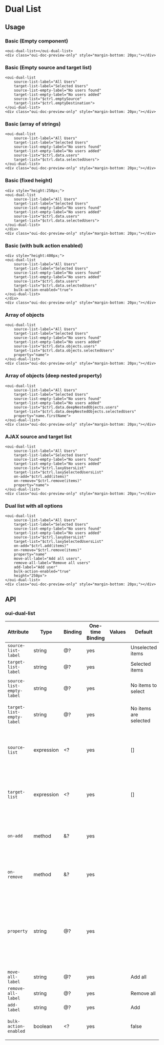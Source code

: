 # Dual List

<component-status cx-design="complete" ux="complete"></component-status>

## Usage

### Basic (Empty component)

```html:preview
<oui-dual-list></oui-dual-list>
<div class="oui-doc-preview-only" style="margin-bottom: 20px;"></div>
```

### Basic (Empty source and target list)

```html:preview
<oui-dual-list 
    source-list-label="All Users"
    target-list-label="Selected Users"
    source-list-empty-label="No users found"
    target-list-empty-label="No users added"
    source-list="$ctrl.emptySource"
    target-list="$ctrl.emptyDestination">
</oui-dual-list>
<div class="oui-doc-preview-only" style="margin-bottom: 20px;"></div>
```

### Basic (array of strings)

```html:preview
<oui-dual-list 
    source-list-label="All Users"
    target-list-label="Selected Users"
    source-list-empty-label="No users found"
    target-list-empty-label="No users added"
    source-list="$ctrl.data.users"
    target-list="$ctrl.data.selectedUsers">
</oui-dual-list>
<div class="oui-doc-preview-only" style="margin-bottom: 20px;"></div>
```

### Basic (fixed height)

```html:preview
<div style="height:250px;">
<oui-dual-list 
    source-list-label="All Users"
    target-list-label="Selected Users"
    source-list-empty-label="No users found"
    target-list-empty-label="No users added"
    source-list="$ctrl.data.users"
    target-list="$ctrl.data.selectedUsers">
</oui-dual-list>
</div>
<div class="oui-doc-preview-only" style="margin-bottom: 20px;"></div>
```

### Basic (with bulk action enabled)

```html:preview
<div style="height:400px;">
<oui-dual-list 
    source-list-label="All Users"
    target-list-label="Selected Users"
    source-list-empty-label="No users found"
    target-list-empty-label="No users added"
    source-list="$ctrl.data.users"
    target-list="$ctrl.data.selectedUsers"
    bulk-action-enabled="true">
</oui-dual-list>
</div>
<div class="oui-doc-preview-only" style="margin-bottom: 20px;"></div>
```

### Array of objects

```html:preview
<oui-dual-list 
    source-list-label="All Users"
    target-list-label="Selected Users"
    source-list-empty-label="No users found"
    target-list-empty-label="No users added"
    source-list="$ctrl.data.objects.users"
    target-list="$ctrl.data.objects.selectedUsers"
    property="name">
</oui-dual-list>
<div class="oui-doc-preview-only" style="margin-bottom: 20px;"></div>
```

### Array of objects (deep nested property)

```html:preview
<oui-dual-list 
    source-list-label="All Users"
    target-list-label="Selected Users"
    source-list-empty-label="No users found"
    target-list-empty-label="No users added"
    source-list="$ctrl.data.deepNestedObjects.users"
    target-list="$ctrl.data.deepNestedObjects.selectedUsers"
    property="name.firstName">
</oui-dual-list>
<div class="oui-doc-preview-only" style="margin-bottom: 20px;"></div>
```

### AJAX source and target list

```html:preview
<oui-dual-list 
    source-list-label="All Users"
    target-list-label="Selected Users"
    source-list-empty-label="No users found"
    target-list-empty-label="No users added"
    source-list="$ctrl.laxyUsersList"
    target-list="$ctrl.laxySelectedUsersList"
    on-add="$ctrl.add(items)"
    on-remove="$ctrl.remove(items)"
    property="name">
</oui-dual-list>
<div class="oui-doc-preview-only" style="margin-bottom: 20px;"></div>
```

### Dual list with all options

```html:preview
<oui-dual-list 
    source-list-label="All Users"
    target-list-label="Selected Users"
    source-list-empty-label="No users found"
    target-list-empty-label="No users added"
    source-list="$ctrl.laxyUsersList"
    target-list="$ctrl.laxySelectedUsersList"
    on-add="$ctrl.add(items)"
    on-remove="$ctrl.remove(items)"
    property="name"
    move-all-label="Add all users",
    remove-all-label="Remove all users"
    add-label="Add user"
    bulk-action-enabled="true"
    height="250px">
</oui-dual-list>
<div class="oui-doc-preview-only" style="margin-bottom: 20px;"></div>
```


## API

### oui-dual-list

| Attribute           | Type     | Binding | One-time Binding | Values   | Default           | Description         |
| ----                | ----     | ----    | ----             | ----     | ----              | ----                |
| `source-list-label` | string   | @?      | yes              |          | Unselected items  | Source list title   |
| `target-list-label` | string   | @?      | yes              |          | Selected items    | Target list title   |
| `source-list-empty-label` | string   | @?      | yes              |          | No items to select    | Message to show when source list is empty  |
| `target-list-empty-label` | string   | @?      | yes              |          | No items are selected    | Message to show when target list is empty  |
| `source-list` | expression   | <?      | yes             |          | []  | Array of strings, array of objects or promise resolved to array of strings/objects  |
| `target-list` | expression   | <?      | yes             |          | []  | Array of strings, array of objects or promise resolved to array of strings/objects  |
| `on-add`    | method   | &?      | yes             |          |   | Callback method called on moving item from source to target   |
| `on-remove` | method   | &?      | yes             |          |   | Callback method called on moving item from target to source   |
| `property` | string   | @?       | yes             |          |   |  Object property name who's value is to be shown on dula list. Required only if array of objects are used. The value of this property must be unique. |
| `move-all-label`   | string   | @?      | yes              |          | Add all       | Add all link title   |
| `remove-all-label` | string   | @?      | yes              |          | Remove all    | Remove all link title   |
| `add-label` | string   | @?      | yes              |          | Add    | Add title   |
| `bulk-action-enabled` | boolean   | <?      | yes              |          | false    | Shows Add all and Remove all links if set to true   |
